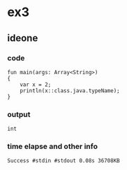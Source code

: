# ex3
## ideone
### code
	fun main(args: Array<String>)
	{
		var x = 2;
		println(x::class.java.typeName);
	}
### output  
    int
### time elapse and other info
	
 	Success #stdin #stdout 0.08s 36708KB
